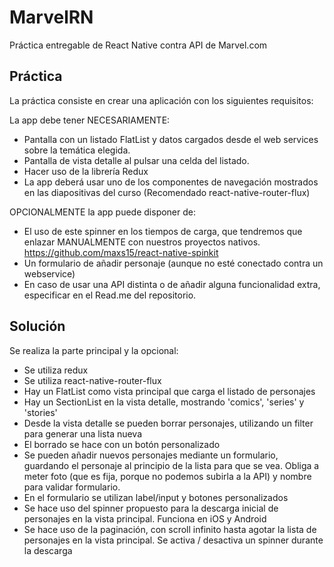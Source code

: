 # MarvelRN

Práctica entregable de React Native contra API de Marvel.com

## Práctica

La práctica consiste en crear una aplicación con los siguientes requisitos​:

La app debe tener NECESARIAMENTE:
- Pantalla con un listado FlatList y datos cargados desde el web services
sobre la temática elegida.
- Pantalla de vista detalle al pulsar una celda del listado.
- Hacer uso de la librería Redux
- La app deberá usar uno de los componentes de navegación mostrados
en las diapositivas del curso​ (Recomendado react-native-router-flux)

OPCIONALMENTE la app puede disponer de:
- El uso de este spinner en los tiempos de carga, que tendremos que
enlazar MANUALMENTE con nuestros proyectos nativos.
https://github.com/maxs15/react-native-spinkit
- Un formulario de añadir personaje (aunque no esté conectado contra un
webservice)
- En caso de usar una API distinta o de añadir alguna funcionalidad extra,
especificar en el Read.me del repositorio.

## Solución

Se realiza la parte principal y la opcional:
- Se utiliza redux
- Se utiliza react-native-router-flux
- Hay un FlatList como vista principal que carga el listado de personajes
- Hay un SectionList en la vista detalle, mostrando 'comics', 'series' y 'stories'
- Desde la vista detalle se pueden borrar personajes, utilizando un filter para generar una lista nueva
- El borrado se hace con un botón personalizado
- Se pueden añadir nuevos personajes mediante un formulario, guardando el personaje al principio de la lista para que se vea. Obliga a meter foto (que es fija, porque no podemos subirla a la API) y nombre para validar formulario.
- En el formulario se utilizan label/input y botones personalizados
- Se hace uso del spinner propuesto para la descarga inicial de personajes en la vista principal. Funciona en iOS y Android
- Se hace uso de la paginación, con scroll infinito hasta agotar la lista de personajes en la vista principal. Se activa / desactiva un spinner durante la descarga
